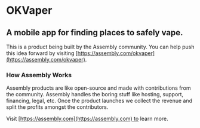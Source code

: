 # OKVaper

## A mobile app for finding places to safely vape.

This is a product being built by the Assembly community. You can help push this idea forward by visiting [https://assembly.com/okvaper](https://assembly.com/okvaper).

### How Assembly Works

Assembly products are like open-source and made with contributions from the community. Assembly handles the boring stuff like hosting, support, financing, legal, etc. Once the product launches we collect the revenue and split the profits amongst the contributors.

Visit [https://assembly.com](https://assembly.com) to learn more.
